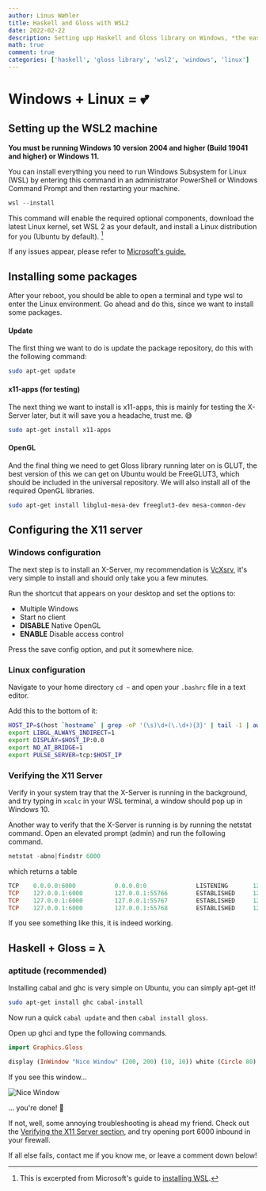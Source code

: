 ```yaml
---
author: Linus Wæhler
title: Haskell and Gloss with WSL2
date: 2022-02-22
description: Setting upp Haskell and Gloss library on Windows, *the easier way*. Written primarily for classmates having issues with this.
math: true
comment: true
categories: ['haskell', 'gloss library', 'wsl2', 'windows', 'linux']
---
```


# Windows + Linux = 💕

## Setting up the WSL2 machine

**You must be running Windows 10 version 2004 and higher (Build 19041 and higher) or Windows 11.**

You can install everything you need to run Windows Subsystem for Linux (WSL) by entering this command in an administrator PowerShell or Windows Command Prompt and then restarting your machine.

```powershell
wsl --install
```

This command will enable the required optional components, download the latest Linux kernel, set WSL 2 as your default, and install a Linux distribution for you (Ubuntu by default). [^1]

If any issues appear, please refer to [Microsoft's guide.](https://docs.microsoft.com/en-us/windows/wsl/install)

[^1]: This is excerpted from Microsoft's guide to [installing WSL](https://docs.microsoft.com/en-us/windows/wsl/install).

## Installing some packages

After your reboot, you should be able to open a terminal and type wsl to enter the Linux environment. Go ahead and do this, since we want to install some packages.

#### Update

The first thing we want to do is update the package repository, do this with the following command:

```bash
sudo apt-get update
```

#### x11-apps (for testing)

The next thing we want to install is x11-apps, this is mainly for testing the X-Server later, but it will save you a headache, trust me. 😅

```bash
sudo apt-get install x11-apps
```

#### OpenGL

And the final thing we need to get Gloss library running later on is GLUT, the best version of this we can get on Ubuntu would be FreeGLUT3, which should be included in the universal repository. We will also install all of the required OpenGL libraries.

```bash
sudo apt-get install libglu1-mesa-dev freeglut3-dev mesa-common-dev
```

## Configuring the X11 server

### Windows configuration

The next step is to install an X-Server, my recommendation is [VcXsrv](https://sourceforge.net/projects/vcxsrv/), it's very simple to install and should only take you a few minutes.

Run the shortcut that appears on your desktop and set the options to:

- Multiple Windows
- Start no client
- **DISABLE** Native OpenGL
- **ENABLE** Disable access control

Press the save config option, and put it somewhere nice.

### Linux configuration

Navigate to your home directory `cd ~` and open your `.bashrc` file in a text editor.

Add this to the bottom of it:

```bash
HOST_IP=$(host `hostname` | grep -oP '(\s)\d+(\.\d+){3}' | tail -1 | awk '{ print $NF }' | tr -d '\r')
export LIBGL_ALWAYS_INDIRECT=1
export DISPLAY=$HOST_IP:0.0
export NO_AT_BRIDGE=1
export PULSE_SERVER=tcp:$HOST_IP
```

### Verifying the X11 Server

Verify in your system tray that the X-Server is running in the background, and try typing in `xcalc` in your WSL terminal, a window should pop up in Windows 10.

Another way to verify that the X-Server is running is by running the netstat command. Open an elevated prompt (admin) and run the following command.

```powershell
netstat -abno|findstr 6000
```

which returns a table

```powershell
TCP    0.0.0.0:6000           0.0.0.0:0              LISTENING       12752
TCP    127.0.0.1:6000         127.0.0.1:55766        ESTABLISHED     12752
TCP    127.0.0.1:6000         127.0.0.1:55767        ESTABLISHED     12752
TCP    127.0.0.1:6000         127.0.0.1:55768        ESTABLISHED     12752
```

If you see something like this, it is indeed working.

## Haskell + Gloss = λ

### aptitude (recommended)

Installing cabal and ghc is very simple on Ubuntu, you can simply apt-get it!

```bash
sudo apt-get install ghc cabal-install
```

Now run a quick `cabal update` and then `cabal install gloss`.

Open up ghci and type the following commands.

```haskell
import Graphics.Gloss
```

```haskell
display (InWindow "Nice Window" (200, 200) (10, 10)) white (Circle 80)
```

If you see this window...

![Nice Window](https://i.imgur.com/rx3IuK6.png)

... you're done! 🎉

If not, well, some annoying troubleshooting is ahead my friend. Check out the [Verifying the X11 Server section](#verifying-the-x11-server), and try opening port 6000 inbound in your firewall.

If all else fails, contact me if you know me, or leave a comment down below!
